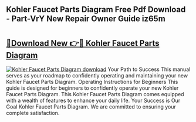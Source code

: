 ## Kohler Faucet Parts Diagram Free Pdf Download - Part-VrY New Repair Owner Guide iz65m

# <h2><a href="http://dfukxcu.blite.top/?on=Kohler+Faucet+Parts+Diagram">🔗Download New 👉🔴 Kohler Faucet Parts Diagram</a></h2>

[![Kohler Faucet Parts Diagram download](https://i.imgur.com/lujVjoI.png)](http://dfukxcu.blite.top/?on=Kohler+Faucet+Parts+Diagram)
Your Path to Success This manual serves as your roadmap to confidently operating and maintaining your new Kohler Faucet Parts Diagram. Operating Instructions for Beginners This guide is designed for beginners to confidently operate your new Kohler Faucet Parts Diagram. This Kohler Faucet Parts Diagram comes equipped with a wealth of features to enhance your daily life. Your Success is Our Goal Kohler Faucet Parts Diagram. We are committed to ensuring your complete satisfaction.
